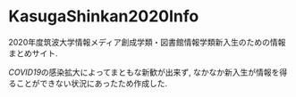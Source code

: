 # KasugaShinkan2020Info

2020年度筑波大学情報メディア創成学類・図書館情報学類新入生のための情報まとめサイト. 

*COVID19*の感染拡大によってまともな新歓が出来ず, なかなか新入生が情報を得ることができない状況にあったため作成した.
